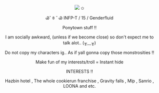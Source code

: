 <p align="center">
<img src="https://github.com/user-attachments/assets/339ea4c5-1cf8-4d51-913b-2b2a11592dfe"/>
✩
</p>

<p align="center">
Ꮚ⁠˘⁠ ⁠ꈊ⁠ ⁠˘⁠ ⁠Ꮚ INFP-T / 15 / Genderfluid
</p>


<p align="center">
Ponytown stuff !!  
</p>

<p align="center">
I am socially awkward, (unless if we become close) so don't expect me to talk alot.. (⁠╥⁠﹏⁠╥⁠)
</p>

<p align="center">
 Do not copy my characters ig.. As if yall gonna copy those monstrosities !!
</p>

<p align="center">
Make fun of my interests/troll = Instant hide
</p>

<p align="center">
INTERESTS !! 
</p>

<p align="center">
Hazbin hotel , The whole cookierun franchise , Gravity falls , Mlp , Sanrio , LOONA and etc.
</p>
